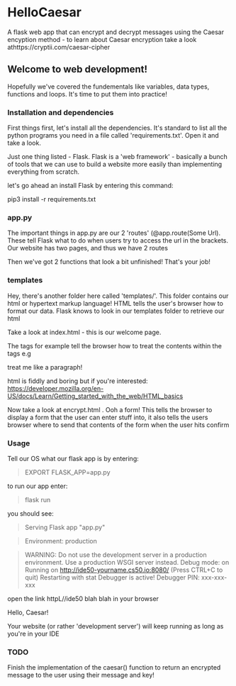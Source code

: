 # HelloCaesar

A flask web app that can encrypt and decrypt messages using the Caesar encyption method - to learn about Caesar encryption take a look athttps://cryptii.com/caesar-cipher

## Welcome to web development!

Hopefully we've covered the fundementals like variables, data types, functions and loops. It's time to put them into practice!

### Installation and dependencies

First things first, let's install all the dependencies. It's standard to list all the python programs you need in a file called 'requirements.txt'. Open it and take a look.

Just one thing listed - Flask. Flask is a 'web framework' - basically a bunch of tools that we can use to build a website more easily than implementing everything from scratch.

let's go ahead an install Flask by entering this command:

pip3 install -r requirements.txt

### app.py

The important things in app.py are our 2 'routes' (@app.route(Some Url). These tell Flask what to do when users try to access the url in the brackets. Our website has two pages, and thus we have 2 routes

Then we've got 2 functions that look a bit unfinished! That's your job!
### templates

Hey, there's another folder here called 'templates/'. This folder contains our html or hypertext markup language! HTML tells the user's browser how to format our data. Flask knows to look in our templates folder to retrieve our html

Take a look at index.html - this is our welcome page.

The tags for example <html> tell the browser how to treat the contents within the tags e.g <p> treat me like a paragraph! </p>

html is fiddly and boring but if you're interested: https://developer.mozilla.org/en-US/docs/Learn/Getting_started_with_the_web/HTML_basics

Now take a look at encrypt.html . Ooh a form! This tells the browser to display a form that the user can enter stuff into, it also tells the users browser where to send that contents of the form when the user hits confirm

### Usage

Tell our OS what our flask app is by entering:

> EXPORT FLASK_APP=app.py

to run our app enter:

> flask run

you should see:

 > Serving Flask app "app.py"

 > Environment: production

 > WARNING: Do not use the development server in a production environment.
 > Use a production WSGI server instead.
 > Debug mode: on
 > Running on http://ide50-yourname.cs50.io:8080/ (Press CTRL+C to quit)
 > Restarting with stat
 > Debugger is active!
 > Debugger PIN: xxx-xxx-xxx

open the  link httpL//ide50 blah blah in your browser

Hello, Caesar!

Your website (or rather 'development server') will keep running as long as you're in your IDE

### TODO

Finish the implementation of the caesar() function to return an encrypted message to the user using their message and key!


